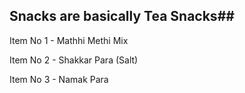 ## Snacks are basically Tea Snacks##

Item No 1 - Mathhi Methi Mix

Item No 2 - Shakkar Para (Salt)

Item No 3 - Namak Para